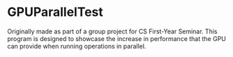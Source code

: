 # GPUParallelTest
Originally made as part of a group project for CS First-Year Seminar. This program is designed to showcase the increase in performance that the GPU can provide when running operations in parallel.
